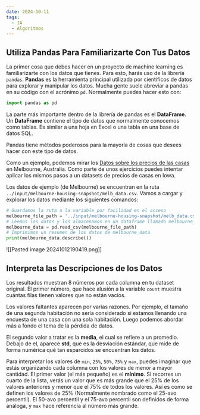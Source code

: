 ```yaml
---
date: 2024-10-11
tags:
  - IA
  - Algoritmos
---
```

## Utiliza Pandas Para Familiarizarte Con Tus Datos

La primer cosa que debes hacer en un proyecto de machine learning es familiarizarte con los datos que tienes. Para esto, harás uso de la librería `pandas`. **Pandas** es la herramienta principal utilizada por científicos de datos para explorar y manipular los datos. Mucha gente suele abreviar a pandas en su código con el acrónimo `pd`. Normalmente puedes hacer esto con:

```python
import pandas as pd
```

La parte más importante dentro de la librería de pandas es el **DataFrame**. Un **DataFrame** contiene el tipo de datos que normalmente conocemos como tablas. Es similar a una hoja en Excel o una tabla en una base de datos SQL.

Pandas tiene métodos poderosos para la mayoría de cosas que desees hacer con este tipo de datos.

Como un ejemplo, podemos mirar los [Datos sobre los precios de las casas](https://www.kaggle.com/datasets/dansbecker/melbourne-housing-snapshot) en Melbourne, Australia. Como parte de unos ejercicios puedes intentar aplicar los mismos pasos a un datasets de precios de casas en Iowa. 

Los datos de ejemplo (de Melbourne) se encuentran en la ruta `../input/melbourne-housing-snapshot/melb_data.csv`. Vamos a cargar y explorar los datos mediante los siguientes comandos:

```python
# Guardamos la ruta a la variable por facilidad en el acceso
melbourne_file_path = '../input/melbourne-housing-snapshot/melb_data.csv'
# Leemos los datos y los almacenamos en un dataframe llamado melbourne_data
melbourne_data = pd.read_csv(melbourne_file_path) 
# Imprimimos un resumen de los datos de melbourne_data
print(melbourne_data.describe())
```

![[Pasted image 20241012190419.png]]

## Interpreta las Descripciones de los Datos

Los resultados muestran 8 números por cada columna en tu dataset original. El primer número, que hace alusión a la variable `count` muestra cuántas filas tienen valores que no están vacíos.

Los valores faltantes aparecen por varias razones. Por ejemplo, el tamaño de una segunda habitación no sería considerado si estamos llenando una encuesta de una casa con una sola habitación. Luego podemos abordar más a fondo el tema de la pérdida de datos. 

El segundo valor a tratar es la **media**, el cual se refiere a un promedio. Debajo de el, aparece **std**, que es la desviación estándar, que mide de forma numérica qué tan esparcidos se encuentran los datos.

Para interpretar los valores de `min`, `25%`, `50%`, `75%` y `max`, puedes imaginar que estás organizando cada columna con los valores de menor a mayor cantidad. El primer valor (el más pequeño) es el **mínimo**. Si recorres un cuarto de la lista, verás un valor que es más grande que el 25% de los valores anteriores y menor que el 75% de todos los valores. Así es como se definen los valores de 25% (Normalmente nombrado como el 25-avo percentil). El 50-avo percentil y el 75-avo percentil son definidos de forma análoga, y `max` hace referencia al número más grande.